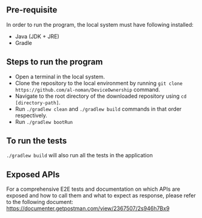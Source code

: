 ## Pre-requisite
In order to run the program, the local system must have following installed:
* Java (JDK + JRE)
* Gradle

## Steps to run the program
* Open a terminal in the local system.
* Clone the repository to the local environment by running `git clone https://github.com/al-noman/DeviceOwnership` command.
* Navigate to the root directory of the downloaded repository using `cd [directory-path]`.
* Run `./gradlew clean` and `./gradlew build` commands in that order respectively.
* Run `./gradlew bootRun`

## To run the tests
`./gradlew build` will also run all the tests in the application

## Exposed APIs
For a comprehensive E2E tests and documentation on which APIs are exposed and how to call them and what to expect as response, please refer to the following document:
https://documenter.getpostman.com/view/2367507/2s946h7Bx9